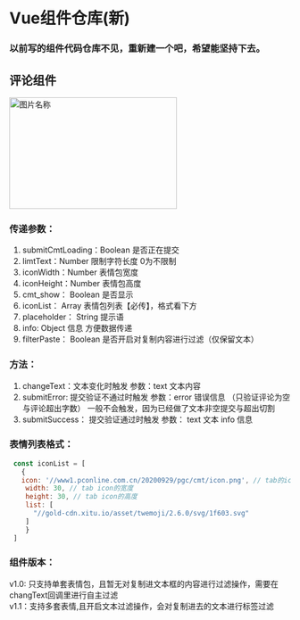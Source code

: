 # Vue组件仓库(新)
### 以前写的组件代码仓库不见，重新建一个吧，希望能坚持下去。

## 评论组件
<img src="https://img-blog.csdnimg.cn/20201010095608925.jpg" width = "300" height = "200" alt="图片名称" align=center />

### 传递参数：
 1. submitCmtLoading：Boolean 是否正在提交
 2. limtText：Number 限制字符长度  0为不限制
 3. iconWidth：Number 表情包宽度
 4. iconHeight：Number 表情包高度
 5. cmt_show： Boolean 是否显示
 6. iconList： Array 表情包列表【必传】，格式看下方
 7. placeholder： String 提示语
 8. info: Object 信息 方便数据传递
 9. filterPaste： Boolean 是否开启对复制内容进行过滤（仅保留文本）
### 方法：
 1. changeText：文本变化时触发 参数：text 文本内容
 2. submitError: 提交验证不通过时触发  参数：error 错误信息 （只验证评论为空与评论超出字数） 一般不会触发，因为已经做了文本非空提交与超出切割
 3. submitSuccess： 提交验证通过时触发 参数： text 文本 info 信息
### 表情列表格式：
  ```javascript
   const iconList = [
     {
     icon: '//www1.pconline.com.cn/20200929/pgc/cmt/icon.png', // tab的icon
      width: 30, // tab icon的宽度
      height: 30, // tab icon的高度
      list: [
        "//gold-cdn.xitu.io/asset/twemoji/2.6.0/svg/1f603.svg"
      ]
      }
   ]
  ```
### 组件版本：
 v1.0: 只支持单套表情包，且暂无对复制进文本框的内容进行过滤操作，需要在changText回调里进行自主过滤<br/>
 v1.1：支持多套表情,且开启文本过滤操作，会对复制进去的文本进行标签过滤
